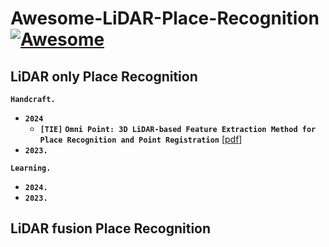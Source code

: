 # Awesome-LiDAR-Place-Recognition [![Awesome](https://awesome.re/badge.svg)](https://awesome.re)

## LiDAR only Place Recognition
__`Handcraft.`__
- __`2024`__
  - __`[TIE]`__ __`Omni Point: 3D LiDAR-based Feature Extraction Method for Place Recognition and Point Registration`__ [[pdf](https://ieeexplore.ieee.org/stamp/stamp.jsp?tp=&arnumber=10378877)]
- __`2023.`__

__`Learning.`__
- __`2024.`__
- __`2023.`__
  
## LiDAR fusion Place Recognition
